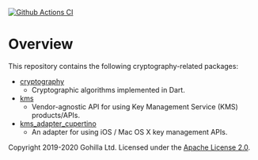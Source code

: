 [![Github Actions CI](https://github.com/dint-dev/cryptography/workflows/Dart%20CI/badge.svg)](https://github.com/dint-dev/cryptography/actions?query=workflow%3A%22Dart+CI%22)

# Overview

This repository contains the following cryptography-related packages:
  * [cryptography](cryptography)
    * Cryptographic algorithms implemented in Dart.
  * [kms](kms)
    * Vendor-agnostic API for using Key Management Service (KMS) products/APIs.
  * [kms_adapter_cupertino](kms_adapter_cupertino)
    * An adapter for using iOS / Mac OS X key management APIs.

Copyright 2019-2020 Gohilla Ltd. Licensed under the [Apache License 2.0](LICENSE).